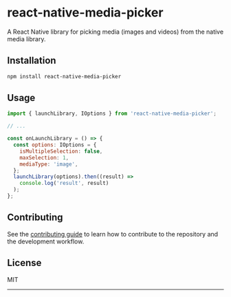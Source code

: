 # react-native-media-picker

A React Native library for picking media (images and videos) from the native media library.

## Installation

```sh
npm install react-native-media-picker
```

## Usage


```js
import { launchLibrary, IOptions } from 'react-native-media-picker';

// ...

const onLaunchLibrary = () => {
  const options: IOptions = {
    isMultipleSelection: false,
    maxSelection: 1,
    mediaType: 'image',
  };
  launchLibrary(options).then((result) =>
    console.log('result', result)
  );
};
```


## Contributing

See the [contributing guide](CONTRIBUTING.md) to learn how to contribute to the repository and the development workflow.

## License

MIT

---
